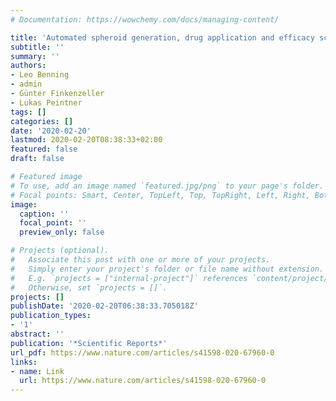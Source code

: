 ```yaml
---
# Documentation: https://wowchemy.com/docs/managing-content/

title: 'Automated spheroid generation, drug application and efficacy screening using a deep learning classification: a feasibility study'
subtitle: ''
summary: ''
authors:
- Leo Benning
- admin
- Günter Finkenzeller
- Lukas Peintner
tags: []
categories: []
date: '2020-02-20'
lastmod: 2020-02-20T08:38:33+02:00
featured: false
draft: false

# Featured image
# To use, add an image named `featured.jpg/png` to your page's folder.
# Focal points: Smart, Center, TopLeft, Top, TopRight, Left, Right, BottomLeft, Bottom, BottomRight.
image:
  caption: ''
  focal_point: ''
  preview_only: false

# Projects (optional).
#   Associate this post with one or more of your projects.
#   Simply enter your project's folder or file name without extension.
#   E.g. `projects = ["internal-project"]` references `content/project/deep-learning/index.md`.
#   Otherwise, set `projects = []`.
projects: []
publishDate: '2020-02-20T06:38:33.705018Z'
publication_types:
- '1'
abstract: ''
publication: '*Scientific Reports*'
url_pdf: https://www.nature.com/articles/s41598-020-67960-0
links:
- name: Link
  url: https://www.nature.com/articles/s41598-020-67960-0
---
```

